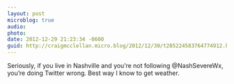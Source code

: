 ```yaml
---
layout: post
microblog: true
audio: 
photo: 
date: 2012-12-29 21:23:34 -0600
guid: http://craigmcclellan.micro.blog/2012/12/30/t285224583764774912.html
---
```

Seriously, if you live in Nashville and you’re not following @NashSevereWx, you’re doing Twitter wrong. Best way I know to get weather.
